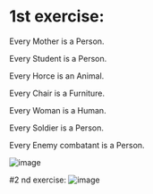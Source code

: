 # 1st exercise:
Every Mother is a Person.

Every Student is a Person.

Every Horce is an Animal.

Every Chair is a Furniture.

Every Woman is a Human.

Every Soldier is a Person.

Every Enemy combatant is a Person.

![image](https://user-images.githubusercontent.com/54617201/159249828-c8ecada5-1ba7-4e9f-9fc1-cb2ec2c6ab3e.png)

#2 nd exercise:
![image](https://user-images.githubusercontent.com/54617201/159249955-8c85332e-bc74-40c7-bc33-a5173dfec81d.png)
